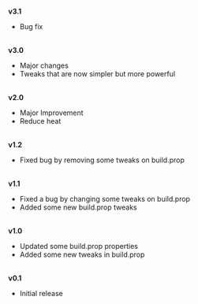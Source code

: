 **v3.1**
- Bug fix

<br>**v3.0**
- Major changes
- Tweaks that are now simpler but more powerful

<br>**v2.0**
- Major Improvement
- Reduce heat

<br>**v1.2**
- Fixed bug by removing some tweaks on build.prop


<br>**v1.1**
- Fixed a bug by changing some tweaks on build.prop
- Added some new build.prop tweaks

<br>**v1.0**

- Updated some build.prop properties
- Added some new tweaks in build.prop


<br>**v0.1**

- Initial release
